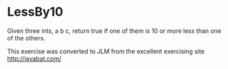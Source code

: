 
# LessBy10 #
Given three ints, a b c, return true if one of them is 10 or more less than one of the others.

This exercise was converted to JLM from the excellent exercising site http://javabat.com/

